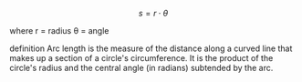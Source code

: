 
$$s = r \cdot θ$$

where
	r = radius
	θ = angle

definition
	Arc length is the measure of the distance along a curved line that makes up a section of a circle's circumference. It is the product of the circle's radius and the central angle (in radians) subtended by the arc.